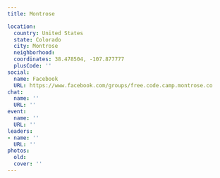 ```yaml
---
title: Montrose

location:
  country: United States
  state: Colorado
  city: Montrose
  neighborhood: 
  coordinates: 38.478504, -107.877777
  plusCode: ''
social:
  name: Facebook
  URL: https://www.facebook.com/groups/free.code.camp.montrose.co
chat:
  name: ''
  URL: ''
event:
  name: ''
  URL: ''
leaders:
- name: ''
  URL: ''
photos:
  old: 
  cover: ''
---
```

